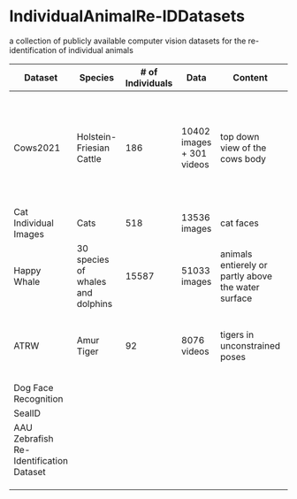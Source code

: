 # IndividualAnimalRe-IDDatasets
a collection of publicly available computer vision datasets for the re-identification of individual animals



|Dataset|Species|# of Individuals|Data|Content|Identifying Feature|Labels|Corresponding Paper|License|
|--------|--------|--------|--------|--------|--------|--------|--------|--------|
|Cows2021|Holstein-Friesian Cattle|186|10402 images + 301 videos|top down view of the cows body|coat pattern|oriented BB + identity + tracklet annotations|Towards Self-Supervision for Video Identification of Individual Holstein-Friesian Cattle: The Cows2021 Dataset|CC BY-NC-SA 4.0|
|Cat Individual Images|Cats|518|13536 images|cat faces|face|identity annotations|none|CC BY 4.0|
|Happy Whale|30 species of whales and dolphins|15587|51033 images|animals entierely or partly above the water surface|fin,back|identity annotations|none|Apache 2.0|
|ATRW|Amur Tiger|92|8076 videos|tigers in unconstrained poses|coat pattern|BB + keypoint-based pose + identity annotations|ATRW: A Benchmark for Amur Tiger Re-identification in the Wild|CC BY-NC-SA 4.0|
|Dog Face Recognition||||||||
|SealID|||||||
|AAU Zebrafish Re-Identification Dataset|||||||
||||||||
||||||||
||||||||
